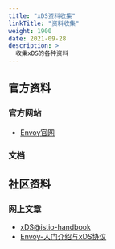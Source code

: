 ```yaml
---
title: "xDS资料收集"
linkTitle: "资料收集"
weight: 1900
date: 2021-09-28
description: >
  收集xDS的各种资料
---
```



## 官方资料

### 官方网站

- [Envoy官网](https://www.envoyproxy.io/)

### 文档



## 社区资料

### 网上文章

- [xDS@istio-handbook](https://www.servicemesher.com/istio-handbook/ecosystem/xds.html)
- [Envoy-入门介绍与xDS协议](https://zhuanlan.zhihu.com/p/108846492)
